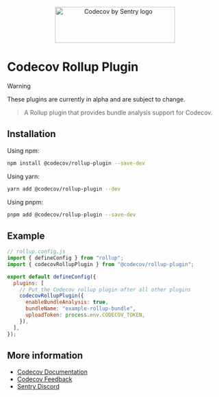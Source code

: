 <p align="center">
  <a href="https://about.codecov.io" target="_blank">
    <img src="https://about.codecov.io/wp-content/themes/codecov/assets/brand/sentry-cobranding/logos/codecov-by-sentry-logo.svg" alt="Codecov by Sentry logo" width="280" height="84">
  </a>
</p>

# Codecov Rollup Plugin

> [!WARNING]  
> These plugins are currently in alpha and are subject to change.

> A Rollup plugin that provides bundle analysis support for Codecov.

## Installation

Using npm:

```bash
npm install @codecov/rollup-plugin --save-dev
```

Using yarn:

```bash
yarn add @codecov/rollup-plugin --dev
```

Using pnpm:

```bash
pnpm add @codecov/rollup-plugin --save-dev
```

## Example

```js
// rollup.config.js
import { defineConfig } from "rollup";
import { codecovRollupPlugin } from "@codecov/rollup-plugin";

export default defineConfig({
  plugins: [
    // Put the Codecov rollup plugin after all other plugins
    codecovRollupPlugin({
      enableBundleAnalysis: true,
      bundleName: "example-rollup-bundle",
      uploadToken: process.env.CODECOV_TOKEN,
    }),
  ],
});
```

## More information

- [Codecov Documentation](https://docs.codecov.com/docs)
- [Codecov Feedback](https://github.com/codecov/feedback/discussions)
- [Sentry Discord](https://discord.gg/Ww9hbqr)
